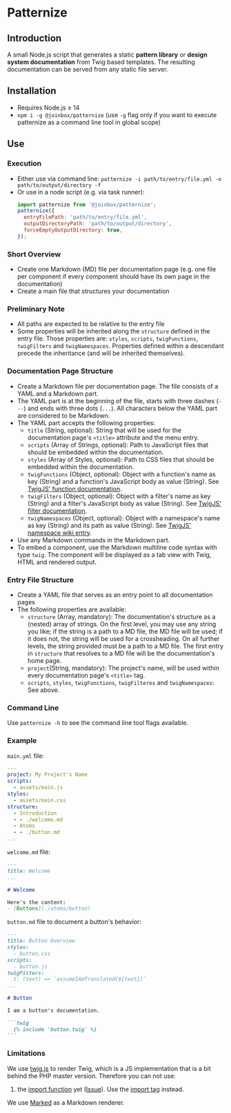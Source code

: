 # Patternize


## Introduction

A small Node.js script that generates a static **pattern library** or **design system documentation**
from Twig based templates. The resulting documentation can be served from any static file server.


## Installation
- Requires Node.js ≥ 14
- `npm i -g @joinbox/patternize` (use `-g` flag only if you want to execute patternize as a 
  command line tool in global scope)


## Use

### Execution

- Either use via command line: `patternize -i path/to/entry/file.yml -o path/to/output/directory -f`
- Or use in a node script (e.g. via task runner): 
  ```javascript
  import patternize from '@joinbox/patternize';
  patternize({
    entryFilePath: 'path/to/entry/file.yml',
    outputDirectoryPath: 'path/to/output/directory',
    forceEmptyOutputDirectory: true,
  });
  ```

### Short Overview
- Create one Markdown (MD) file per documentation page (e.g. one file per component if every
component should have its own page in the documentation)
- Create a main file that structures your documentation 

### Preliminary Note
- All paths are expected to be relative to the entry file
- Some properties will be inherited along the `structure` defined in the entry file. Those
  properties are: `styles`, `scripts`, `twigFunctions`, `twigFilters` and `twigNamespaces`.
  Properties defined within a descendant precede the inheritance (and will be inherited themselves).

### Documentation Page Structure
- Create a Markdown file per documentation page. The file consists of a YAML and a Markdown part.
- The YAML part is at the beginning of the file, starts with three dashes (`---`) and ends with
three dots (`...`). All characters below the YAML part are considered to be Markdown.
- The YAML part accepts the following properties:
    - `title` (String, optional): String that will be used for the documentation page's `<title>`
      attribute and the menu entry.
    - `scripts` (Array of Strings, optional): Path to JavaScript files that should be embedded
      within the documentation.
    - `styles` (Array of Styles, optional): Path to CSS files that should be embedded
      within the documentation.
    - `twigFunctions` (Object, optional): Object with a function's name as key (String) and
      a function's JavaScript body as value (String). See [TwigJS' function documentation](http://jmsyst.com/libs/twig.js/master/functions).
    - `twigFilters` (Object, optional): Object with a filter's name as key (String) and
      a filter's JavaScript body as value (String). See [TwigJS' filter documentation](http://jmsyst.com/libs/twig.js/master/filters).
    - `twigNamespaces` (Object, optional): Object with a namespace's name as key (String) and
      its path as value (String). See [TwigJS' namespace wiki entry](https://github.com/twigjs/twig.js/wiki#user-content-namespaces).
- Use any Markdown commands in the Markdown part.
- To embed a component, use the Markdown multiline code syntax with type `twig`. The component will
  be displayed as a tab view with Twig, HTML and rendered output.

### Entry File Structure
- Create a YAML file that serves as an entry point to all documentation pages
- The following properties are available:
    - `structure` (Array, mandatory): The documentation's structure as a (nested) array of strings.
      On the first level, you may use any string you like; if the string is a path to a MD file,
      the MD file will be used; if it does not, the string will be used for a crossheading. On all
      further levels, the string provided must be a path to a MD file. The first entry in
      `structure` that resolves to a MD file will be the documentation's home page.
    - `project`(String, mandatory): The project's name, will be used within every documentation
      page's `<title>` tag.
    - `scripts`, `styles`, `twigFunctions`, `twigFilteres` and `twigNamespaces`: See above.

### Command Line
Use `patternize -h` to see the command line tool flags available.

### Example
`main.yml` file:

```yaml
---
project: My Project's Name
scripts:
  - assets/main.js
styles:
  - assets/main.css
structure:
  - Introduction
  - - ./welcome.md
  - Atoms
  - - ./button.md
...
```

`welcome.md` file:
~~~markdown
---
title: Welcome
...

# Welcome

Here's the content:
- [Buttons](./atoms/button)
~~~


`button.md` file to document a button's behavior: 
~~~markdown
---
title: Button Overview
styles:
  - button.css
scripts:
  - button.js
twigFilters:
  t: (text) => `assumeIAmTranslated(${text})`
...

# Button

I am a button's documentation.

```twig
  {% include 'button.twig' %}
```
~~~


### Limitations
We use [twig.js](https://github.com/twigjs/twig.js/wiki) to render Twig, which is a JS
implementation that is a bit behind the PHP master version. Therefore you can not use:
1. the [import function](https://twig.symfony.com/doc/2.x/functions/include.html) yet
([Issue](https://github.com/twigjs/twig.js/issues/392)). Use the
[import tag](https://twig.symfony.com/doc/3.x/tags/import.html) instead.

We use [Marked](https://github.com/markedjs/marked) as a Markdown renderer.